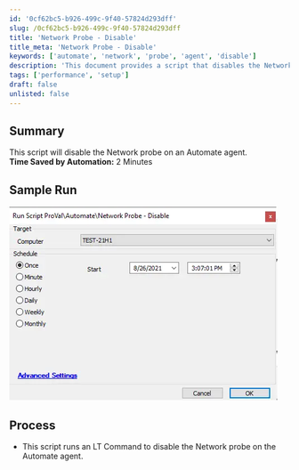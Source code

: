 ```yaml
---
id: '0cf62bc5-b926-499c-9f40-57824d293dff'
slug: /0cf62bc5-b926-499c-9f40-57824d293dff
title: 'Network Probe - Disable'
title_meta: 'Network Probe - Disable'
keywords: ['automate', 'network', 'probe', 'agent', 'disable']
description: 'This document provides a script that disables the Network probe on a ConnectWise Automate agent, saving approximately 2 minutes of manual effort. It includes a sample run image and details the process involved in executing the script.'
tags: ['performance', 'setup']
draft: false
unlisted: false
---
```


## Summary

This script will disable the Network probe on an Automate agent.  
**Time Saved by Automation:** 2 Minutes

## Sample Run

![Sample Run](../../../static/img/docs/0cf62bc5-b926-499c-9f40-57824d293dff/image_1.webp)

## Process

- This script runs an LT Command to disable the Network probe on the Automate agent.